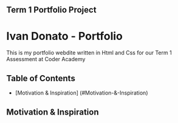 ## Term 1 Portfolio Project


# Ivan Donato - Portfolio


This is my portfolio webdite written in Html and Css for our Term 1 Assessment at Coder Academy

## Table of Contents
* [Motivation & Inspiration] (#Motivation-&-Inspiration)





## Motivation & Inspiration
